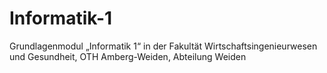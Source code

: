 # Informatik-1
Grundlagenmodul „Informatik 1“ in der  Fakultät Wirtschaftsingenieurwesen und Gesundheit, OTH Amberg-Weiden, Abteilung Weiden
